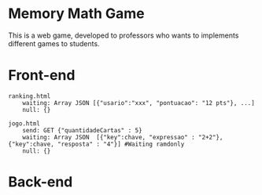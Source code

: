 # Memory Math Game
This is a web game, developed to professors who wants to implements different games to students.


# Front-end

    ranking.html
        waiting: Array JSON [{"usario":"xxx", "pontuacao": "12 pts"}, ...]
        null: {}

    jogo.html
        send: GET {"quantidadeCartas" : 5}
        waiting: Array JSON  [{"key":chave, "expressao" : "2+2"}, {"key":chave, "resposta" : "4"}] #Waiting ramdonly
        null: {} 

# Back-end
